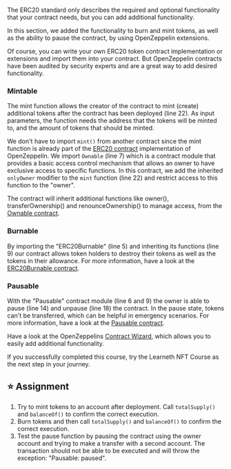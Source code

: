 The ERC20 standard only describes the required and optional functionality that your contract needs, but you can add additional functionality.

In this section, we added the functionality to burn and mint tokens, as well as the ability to pause the contract, by using OpenZeppelin extensions.

Of course, you can write your own ERC20 token contract implementation or extensions and import them into your contract. But OpenZeppelin contracts have been audited by security experts and are a great way to add desired functionality.

### Mintable
The mint function allows the creator of the contract to mint (create) additional tokens after the contract has been deployed (line 22). As input parameters, the function needs the address that the tokens will be minted to, and the amount of tokens that should be minted.

We don't have to import `mint()` from another contract since the mint function is already part of the <a href="https://github.com/OpenZeppelin/openzeppelin-contracts/blob/master/contracts/token/ERC20/ERC20.sol" target="_blank">ERC20 contract</a> implementation of OpenZeppelin. We import `Ownable` (line 7) which is a contract module that provides a basic access control mechanism that allows an owner to have exclusive access to specific functions. In this contract, we add the inherited `onlyOwner` modifier to the `mint` function (line 22) and restrict access to this function to the "owner".

The contract will inherit additional functions like owner(), transferOwnership() and renounceOwnership() to manage access, from the <a href="https://github.com/OpenZeppelin/openzeppelin-contracts/blob/master/contracts/access/Ownable.sol" target="_blank">Ownable contract</a>. 

### Burnable
By importing the "ERC20Burnable" (line 5) and inheriting its functions (line 9) our contract allows token holders to destroy their tokens as well as the tokens in their allowance.
For more information, have a look at the <a href="https://github.com/OpenZeppelin/openzeppelin-contracts/blob/master/contracts/token/ERC20/extensions/ERC20Burnable.sol" target="_blank">ERC20Burnable contract</a>.

### Pausable
With the "Pausable" contract module (line 6 and 9) the owner is able to pause (line 14) and unpause (line 18) the contract. In the pause state, tokens can't be transferred, which can be helpful in emergency scenarios.
For more information, have a look at the <a href="https://github.com/OpenZeppelin/openzeppelin-contracts/blob/master/contracts/security/Pausable.sol" target="_blank">Pausable contract</a>.

Have a look at the OpenZeppelins <a href="https://docs.openzeppelin.com/contracts/4.x/wizard" target="_blank">Contract Wizard</a>, which allows you to easily add additional functionality.

If you successfully completed this course, try the Learneth NFT Course as the next step in your journey.

## ⭐️ Assignment
1. Try to mint tokens to an account after deployment. Call `totalSupply()` and `balanceOf()` to confirm the correct execution.
2. Burn tokens and then call `totalSupply()` and `balanceOf()` to confirm the correct execution.
3. Test the pause function by pausing the contract using the owner account and trying to make a transfer with a second account. The transaction should not be able to be executed and will throw the exception: "Pausable: paused".
